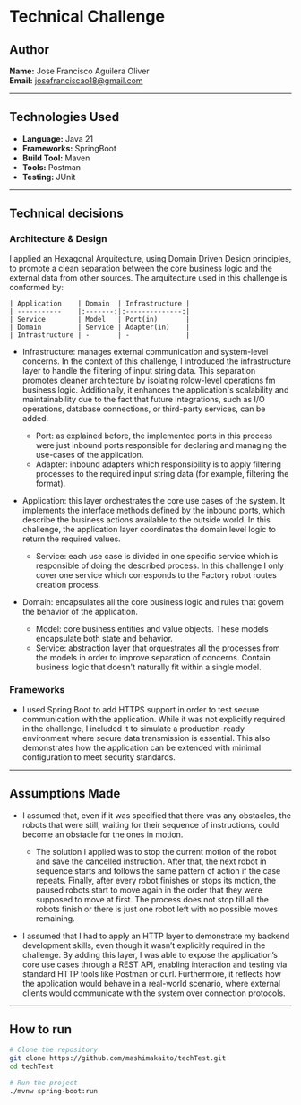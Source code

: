 # Technical Challenge

## Author
**Name:** Jose Francisco Aguilera Oliver\
**Email:** josefranciscao18@gmail.com

---

## Technologies Used

- **Language:** Java 21
- **Frameworks:** SpringBoot
- **Build Tool:** Maven
- **Tools:** Postman
- **Testing:** JUnit

---

## Technical decisions

### Architecture & Design
I applied an Hexagonal Arquitecture, using Domain Driven Design principles, to promote a clean separation between the core business logic and the external data from other sources. The arquitecture used in this challenge is conformed by:

    | Application    | Domain  | Infrastructure |
    | -----------    |:-------:|:--------------:|
    | Service        | Model   | Port(in)       |
    | Domain         | Service | Adapter(in)    |
    | Infrastructure | -       | -              |


 * Infrastructure: manages external communication and system-level concerns. In the context of this challenge, I introduced the infrastructure layer to handle the filtering of input string data. This separation promotes cleaner architecture by isolating rolow-level operations fm business logic. Additionally, it enhances the application's scalability and maintainability due to the fact that future integrations, such as I/O operations, database connections, or third-party services, can be added.
    * Port: as explained before, the implemented ports in this process were just inbound ports responsible for declaring and managing the use-cases of the application.
    * Adapter: inbound adapters which responsibility is to apply filtering processes to the required input string data (for example, filtering the format).

 * Application: this layer orchestrates the core use cases of the system. It implements the interface methods defined by the inbound ports, which describe the business actions available to the outside world. In this challenge, the application layer coordinates the domain level logic to return the required values.
    * Service: each use case is divided in one specific service which is responsible of doing the described process. In this challenge I only cover one service which corresponds to the Factory robot routes creation process.

 * Domain: encapsulates all the core business logic and rules that govern the behavior of the application.
    * Model: core business entities and value objects. These models encapsulate both state and behavior.
    * Service: abstraction layer that orquestrates all the processes from the models in order to improve separation of concerns. Contain business logic that doesn't naturally fit within a single model.


### Frameworks
- I used Spring Boot to add HTTPS support in order to test secure communication with the application. While it was not explicitly required in the challenge, I included it to simulate a production-ready environment where secure data transmission is essential.
This also demonstrates how the application can be extended with minimal configuration to meet security standards.

---

## Assumptions Made

- I assumed that, even if it was specified that there was any obstacles, the robots that were still, waiting for their sequence of instructions, could become an obstacle for the ones in motion. 
    - The solution I applied was to stop the current motion of the robot and save the cancelled instruction. After that, the next robot in sequence starts and follows the same pattern of action if the case repeats. Finally, after every robot finishes or stops its motion, the paused robots start to move again in the order that they were supposed to move at first. The process does not stop till all the robots finish or there is just one robot left with no possible moves remaining.

- I assumed that I had to apply an HTTP layer to demonstrate my backend development skills, even though it wasn’t explicitly required in the challenge. By adding this layer, I was able to expose the application’s core use cases through a REST API, enabling interaction and testing via standard HTTP tools like Postman or curl. Furthermore, it reflects how the application would behave in a real-world scenario, where external clients would communicate with the system over connection protocols.

---

## How to run

```bash
# Clone the repository
git clone https://github.com/mashimakaito/techTest.git
cd techTest

# Run the project
./mvnw spring-boot:run

